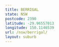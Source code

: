 ```yaml
---
title: BERRIGAL
state: NSW
postcode: 2390
latitude: -29.96557013
longitude: 150.1146539
url: /nsw/berrigal/
layout: suburb
---
```

